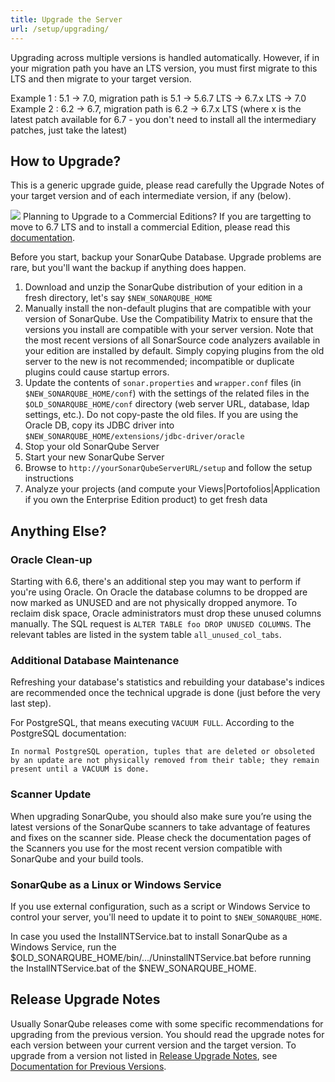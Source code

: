 ```yaml
---
title: Upgrade the Server
url: /setup/upgrading/
---
```


<!-- sonarqube -->
Upgrading across multiple versions is handled automatically. However, if in your migration path you have an LTS version, you must first migrate to this LTS and then migrate to your target version.

Example 1 : 5.1 -> 7.0, migration path is 5.1 -> 5.6.7 LTS -> 6.7.x LTS -> 7.0
Example 2 : 6.2 -> 6.7, migration path is 6.2 -> 6.7.x LTS (where x is the latest patch available for 6.7 - you don't need to install all the intermediary patches, just take the latest)

## How to Upgrade?

This is a generic upgrade guide, please read carefully the Upgrade Notes of your target version and of each intermediate version, if any (below).

![](/images/info.svg) Planning to Upgrade to a Commercial Editions?
If you are targetting to move to 6.7 LTS and to install a commercial Edition, please read this [documentation](https://docs.sonarqube.org/display/SONARQUBE67/SonarSource+Editions).

Before you start, backup your SonarQube Database. Upgrade problems are rare, but you'll want the backup if anything does happen.

1. Download and unzip the SonarQube distribution of your edition in a fresh directory, let's say `$NEW_SONARQUBE_HOME`
2. Manually install the non-default plugins that are compatible with your version of SonarQube. Use the Compatibility Matrix to ensure that the versions you install are compatible with your server version. Note that the most recent versions of all SonarSource code analyzers available in your edition are installed by default. Simply copying plugins from the old server to the new is not recommended; incompatible or duplicate plugins could cause startup errors. 
3. Update the contents of `sonar.properties` and `wrapper.conf` files (in `$NEW_SONARQUBE_HOME/conf`) with the settings of the related files in the `$OLD_SONARQUBE_HOME/conf` directory (web server URL, database, ldap settings, etc.). Do not copy-paste the old files.
If you are using the Oracle DB, copy its JDBC driver into `$NEW_SONARQUBE_HOME/extensions/jdbc-driver/oracle`
4. Stop your old SonarQube Server
5. Start your new SonarQube Server
6. Browse to `http://yourSonarQubeServerURL/setup` and follow the setup instructions
7. Analyze your projects (and compute your Views|Portofolios|Application if you own the Enterprise Edition product) to get fresh data

## Anything Else?

### Oracle Clean-up

Starting with 6.6, there's an additional step you may want to perform if you're using Oracle. On Oracle the database columns to be dropped are now marked as UNUSED and are not physically dropped anymore. To reclaim disk space, Oracle administrators must drop these unused columns manually. The SQL request is `ALTER TABLE foo DROP UNUSED COLUMNS`. The relevant tables are listed in the system table `all_unused_col_tabs`.

### Additional Database Maintenance

Refreshing your database's statistics and rebuilding your database's indices are recommended once the technical upgrade is done (just before the very last step).

For PostgreSQL, that means executing `VACUUM FULL`. According to the PostgreSQL documentation:

```
In normal PostgreSQL operation, tuples that are deleted or obsoleted by an update are not physically removed from their table; they remain present until a VACUUM is done.
```

### Scanner Update

When upgrading SonarQube, you should also make sure you’re using the latest versions of the SonarQube scanners to take advantage of features and fixes on the scanner side. Please check the documentation pages of the Scanners you use for the most recent version compatible with SonarQube and your build tools.

### SonarQube as a Linux or Windows Service

If you use external configuration, such as a script or Windows Service to control your server, you'll need to update it to point to `$NEW_SONARQUBE_HOME`.

In case you used the InstallNTService.bat to install SonarQube as a Windows Service, run the $OLD_SONARQUBE_HOME/bin/.../UninstallNTService.bat before running the InstallNTService.bat of the $NEW_SONARQUBE_HOME.

## Release Upgrade Notes

Usually SonarQube releases come with some specific recommendations for upgrading from the previous version. You should read the upgrade notes for each version between your current version and the target version. To upgrade from a version not listed in [Release Upgrade Notes](/setup/upgrade-notes/), see [Documentation for Previous Versions](https://docs.sonarqube.org/display/SONARNEXT/Documentation+for+previous+versions).

<!-- /sonarqube -->
